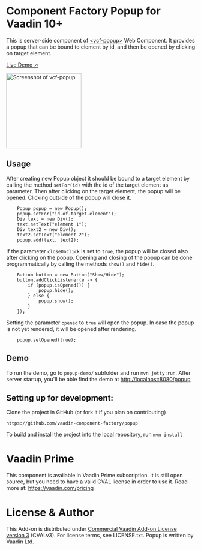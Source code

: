 # Component Factory Popup for Vaadin 10+

This is server-side component of [&lt;vcf-popup&gt;](https://github.com/vaadin-component-factory/vcf-popup) Web Component.
It provides a popup that can be bound to element by id, and then be opened by clicking on target element. 

[Live Demo ↗](https://incubator.app.fi/popup-demo/popup)

<img src="https://raw.githubusercontent.com/vaadin/incubator-popup/master/screenshot.png" width="200" alt="Screenshot of vcf-popup">

## Usage
After creating new Popup object it should be bound to a target element by calling the method
`setFor(id)` with the id of the target element as parameter. Then after clicking on the target element, the popup will be opened. 
Clicking outside of the popup will close it.
 
```
    Popup popup = new Popup();
    popup.setFor("id-of-target-element");
    Div text = new Div();
    text.setText("element 1");
    Div text2 = new Div();
    text2.setText("element 2");
    popup.add(text, text2);
```
If the parameter `closeOnClick` is set to `true`, the popup will be closed also after clicking on the popup.
Opening and closing of the popup can be done programmatically by calling the methods `show()` and `hide()`.
```
    Button button = new Button("Show/Hide");
    button.addClickListener(e -> {
        if (popup.isOpened()) {
            popup.hide();
        } else {
            popup.show();
        }
    });
```  
Setting the parameter `opened` to `true` will open the popup. In case the popup is not yet rendered, it will be opened after rendering.
```
    popup.setOpened(true);
```


## Demo
To run the demo, go to `popup-demo/` subfolder and run `mvn jetty:run`.
After server startup, you'll be able find the demo at [http://localhost:8080/popup](http://localhost:8080/popup)


## Setting up for development:
Clone the project in GitHub (or fork it if you plan on contributing)
```
https://github.com/vaadin-component-factory/popup
```
To build and install the project into the local repository, run 
```mvn install ```

# Vaadin Prime
This component is available in Vaadin Prime subscription. It is still open source, but you need to have a valid CVAL license in order to use it. Read more at: https://vaadin.com/pricing

# License & Author
This Add-on is distributed under [Commercial Vaadin Add-on License version 3](http://vaadin.com/license/cval-3) (CVALv3). For license terms, see LICENSE.txt.
Popup is written by Vaadin Ltd.
